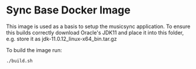 # Sync Base Docker Image

This image is used as a basis to setup the musicsync application. To ensure this builds correctly download Oracle's
JDK11 and place it into this folder, e.g. store it as jdk-11.0.12_linux-x64_bin.tar.gz

To build the image run:

```
./build.sh
```
